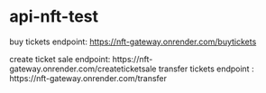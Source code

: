 # api-nft-test
buy tickets endpoint: https://nft-gateway.onrender.com/buytickets
</hr>
create ticket sale endpoint: https://nft-gateway.onrender.com/createticketsale
</hr>
transfer tickets endpoint : https://nft-gateway.onrender.com/transfer
